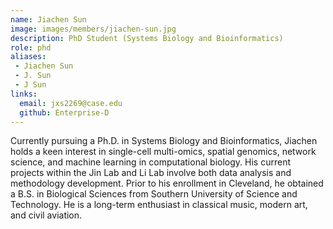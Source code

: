 ```yaml
---
name: Jiachen Sun
image: images/members/jiachen-sun.jpg
description: PhD Student (Systems Biology and Bioinformatics)
role: phd
aliases:
 - Jiachen Sun
 - J. Sun
 - J Sun
links:
  email: jxs2269@case.edu
  github: Enterprise-D
---
```


Currently pursuing a Ph.D. in Systems Biology and Bioinformatics, Jiachen holds a keen interest in single-cell multi-omics, spatial genomics, network science, and machine learning in computational biology. His current projects within the Jin Lab and Li Lab involve both data analysis and methodology development. Prior to his enrollment in Cleveland, he obtained a B.S. in Biological Sciences from Southern University of Science and Technology. He is a long-term enthusiast in classical music, modern art, and civil aviation.
